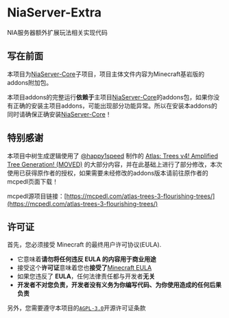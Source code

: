# NiaServer-Extra

NIA服务器额外扩展玩法相关实现代码

## 写在前面

本项目为[NiaServer-Core](https://github.com/Nia-Server/NiaServer-Core)子项目，项目主体文件内容为Minecraft基岩版的addons附加包。

本项目addons的完整运行**依赖于**主项目[NiaServer-Core](https://github.com/Nia-Server/NiaServer-Core)的addons包，如果你没有正确的安装主项目addons，可能出现部分功能异常。所以在安装本addons的同时请确保正确安装[NiaServer-Core](https://github.com/Nia-Server/NiaServer-Core)！

## 特别感谢

本项目中树生成逻辑使用了 [@happy1speed](https://mcpedl.com/user/happy1speed/) 制作的 [Atlas: Trees v4! Amplified Tree Generation! (MOVED)](https://mcpedl.com/atlas-trees-3-flourishing-trees/) 的大部分内容，并在此基础上进行了部分修改，本次使用已获得原作者的授权，如果需要未经修改的addons版本请前往原作者的mcpedl页面下载！

mcpedl源项目链接：[https://mcpedl.com/atlas-trees-3-flourishing-trees/](https://mcpedl.com/atlas-trees-3-flourishing-trees/)

## 许可证

首先，您必须接受 Minecraft 的最终用户许可协议(EULA).

- 它意味着**请勿将任何违反 EULA 的内容用于商业用途**
- 接受这个**许可证**意味着您也**接受了**[Minecraft EULA](https://account.mojang.com/terms)
- 如果您违反了 **EULA**，任何法律责任都与开发者**无关**
- **开发者不对您负责，开发者没有义务为你编写代码、为你使用造成的任何后果负责**

另外，您需要遵守本项目的[`AGPL-3.0`](https://github.com/Nia-Server/NiaServer-Extra/blob/main/LICENSE)开源许可证条款


